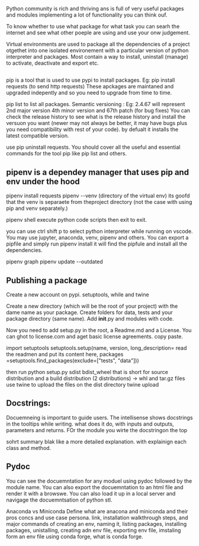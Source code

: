 Python community is rich and thriving ans is full of very useful packages and modules implementing a lot of functionality you can think ouf.

To know whether to use what package for what task you can searh the internet and see what other poeple are using and use your onw judgement.

Virtual environments are used to package all the dependencies of a project otgethet into one isolated environement with a particular version of python interpreter and packages.
Most contain a way to install, uninstall (manage) to activate, deactivate and export etc.

##
pip is a tool that is used to use pypi to install packages.
Eg: pip install requests (to send http requests)
These apckages are maintaned and upgraded indepently and so you need to upgrade from time to time.

pip list to list all packages.
Semantic versioning : Eg: 2.4.67 will represent 2nd major version 4th minor version and 67th patch (for bug fixes)
You can check the release history to see what is the release history and install the versuon you want (newer may not always be better, it may have bugs plus you need compatibility with rest of your code). by defualt it installs the latest compatible version.

use pip uninstall requests. You should cover all the useful and essential commands for the tool pip like pip list and others.

## pipenv is a dependey manager that uses pip and env under the hood
pipenv install requests
pipenv --venv (directory of the virtual env) its goofd that the venv is separaete from theproject directory (not the case with using pip and venv separately.)

pipenv shell
execute python code scripts then exit to exit.

you can use ctrl shift p to select python interpreter while running on vscode. You may use jupyter, anaconda, venv, pipenv and others.
You can export a pipfile and simply run pipenv install it will find the pipfule and install all the dependencies.

pipenv graph
pipenv update --outdated

## Publishing a package
Create a new account on pypi.
setuptools, while and twine

Create a new directory (which will be the root of your project) with the dame name as your package.
Create folders for data, tests and your package directory (same name). 
Add __init__.py and modules with code.

Now you need to add setup.py  in the root, a Readme.md and a License. You can ghot to license.com and aget basic license agreements. copy paste.

import setuptools
setuptools.setup(name, version, long_description= read the readmen and put its content here, packages =setuptools.find_packages(exclude=["tests", "data"]))

then run python setup.py sdist bdist_wheel that is short for source distribution and a build distribution (2 distributions) -> whl and tar.gz files
use twine to upload the files on the dist directory twine upload

## Docstrings:
Docuemneing is important to guide users.  The intellisense shows docstrings in the tooltips while writing.
what does it do, with inputs and outputs, parameters and returns. FOr the module you wirte the docstringon the top

sohrt summary 
blak like
a more detailed explanation. with explainign each class and method.

## Pydoc
You can see the docuemntation for any moduel using pydoc followed by the module name.
You can also export the docuemntation to an html file and render it with a browswe.
You can also load it up in a local server and navigage the docuemntsation of python stl.





Anaconda vs Miniconda
Define what are anacona and miniconda and their pros concs and use case persona.
link, installation walkthrough steps, and major commands of creating an env, naming it, listing packages, installing packages, unistalling, creating adn env file, exporting env file, imstaling form an env file using conda forge, what is conda forge. 